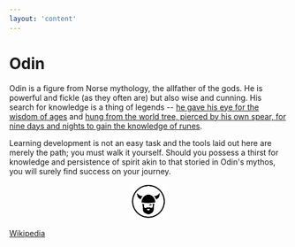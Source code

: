 ```yaml
---
layout: 'content'
---
```

# Odin

Odin is a figure from Norse mythology, the allfather of the gods.  He is powerful and fickle (as they often are) but also wise and cunning.  His search for knowledge is a thing of legends -- [he gave his eye for the wisdom of ages](http://norse-mythology.org/tales/why-odin-is-one-eyed/) and [hung from the world tree, pierced by his own spear, for nine days and nights to gain the knowledge of runes](http://norse-mythology.org/tales/odins-discovery-of-the-runes/).

Learning development is not an easy task and the tools laid out here are merely the path; you must walk it yourself.  Should you possess a thirst for knowledge and persistence of spirit akin to that storied in Odin's mythos, you will surely find success on your journey.

<center>
  <img src="/additional_resources/images/odin_logo_circle_black.gif" alt="Odin" width="64px" style="margin-left:auto; margin-right:auto;">
</center>

[Wikipedia](http://en.wikipedia.org/wiki/Odin)
